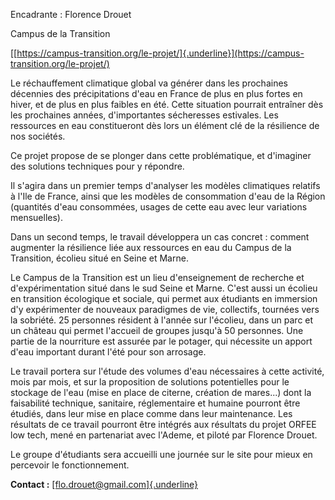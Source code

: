 
Encadrante : Florence Drouet

Campus de la Transition

[[https://campus-transition.org/le-projet/]{.underline}](https://campus-transition.org/le-projet/)

Le réchauffement climatique global va générer dans les prochaines
décennies des précipitations d'eau en France de plus en plus fortes en
hiver, et de plus en plus faibles en été. Cette situation pourrait
entraîner dès les prochaines années, d\'importantes sécheresses
estivales. Les ressources en eau constitueront dès lors un élément clé
de la résilience de nos sociétés.

Ce projet propose de se plonger dans cette problématique, et d'imaginer
des solutions techniques pour y répondre.

Il s\'agira dans un premier temps d'analyser les modèles climatiques
relatifs à l'Ile de France, ainsi que les modèles de consommation d'eau
de la Région (quantités d'eau consommées, usages de cette eau avec leur
variations mensuelles).

Dans un second temps, le travail développera un cas concret : comment
augmenter la résilience liée aux ressources en eau du Campus de la
Transition, écolieu situé en Seine et Marne.

Le Campus de la Transition est un lieu d'enseignement de recherche et
d'expérimentation situé dans le sud Seine et Marne. C'est aussi un
écolieu en transition écologique et sociale, qui permet aux étudiants en
immersion d\'y expérimenter de nouveaux paradigmes de vie, collectifs,
tournées vers la sobriété. 25 personnes résident à l'année sur
l'écolieu, dans un parc et un château qui permet l'accueil de groupes
jusqu'à 50 personnes. Une partie de la nourriture est assurée par le
potager, qui nécessite un apport d'eau important durant l'été pour son
arrosage.

Le travail portera sur l'étude des volumes d'eau nécessaires à cette
activité, mois par mois, et sur la proposition de solutions potentielles
pour le stockage de l'eau (mise en place de citerne, création de
mares...) dont la faisabilité technique, sanitaire, réglementaire et
humaine pourront être étudiés, dans leur mise en place comme dans leur
maintenance. Les résultats de ce travail pourront être intégrés aux
résultats du projet ORFEE low tech, mené en partenariat avec l'Ademe, et
piloté par Florence Drouet.

Le groupe d'étudiants sera accueilli une journée sur le site pour mieux
en percevoir le fonctionnement.

**Contact :**
[[flo.drouet\@gmail.com]{.underline}](mailto:flo.drouet@gmail.com)
